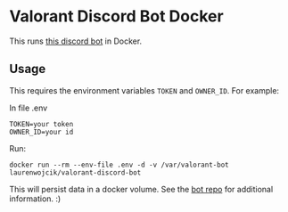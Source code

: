 # Valorant Discord Bot Docker 

This runs [this discord bot](https://github.com/staciax/Valorant-DiscordBot) in Docker.

## Usage

This requires the environment variables `TOKEN` and `OWNER_ID`.
For example: 

In file .env 
```
TOKEN=your token
OWNER_ID=your id
```

Run:
```
docker run --rm --env-file .env -d -v /var/valorant-bot laurenwojcik/valorant-discord-bot
```
This will persist data in a docker volume. 
See the [bot repo](https://github.com/staciax/Valorant-DiscordBot) for additional information. :)